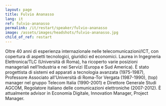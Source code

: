 ```yaml
---
layout: page
title: Fulvio Ananasso
lang: it
ref: fulvio-ananasso
permalink: /it/restart/speaker/fulvio-ananasso
image: /assets/images/headshots/fulvio-ananasso.jpg
child_of_ref: restart
---
```


Oltre 40 anni di esperienza internazionale nelle telecomunicazioni/ICT, con
copertura di aspetti tecnologici, giuridici ed economici. Laurea in Ingegneria
Elettronica/TLC (Università di Roma), ha ricoperto varie posizioni manageriali
nell’Industria e nei Servizi (Europa e Sud America). È stato progettista di
sistemi ed apparati a tecnologia avanzata (1975-1987), Professore Associato
all'Università di Roma-Tor Vergata (1987-1990), (top) manager nel gruppo
Telecom Italia (1990-2001) e Direttore Generale Studi AGCOM, Regolatore
italiano delle comunicazioni elettroniche (2007-2012). È attualmente advisor in
Economia Digitale, Innovation Manager, Project Manager.
